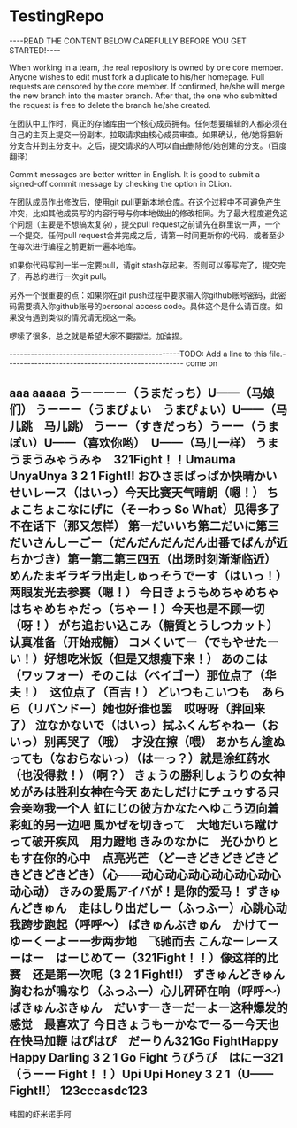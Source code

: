 # TestingRepo

----READ THE CONTENT BELOW CAREFULLY BEFORE YOU GET STARTED!----

When working in a team, the real repository is owned by one core member. Anyone wishes to edit must fork a duplicate to his/her homepage. Pull requests are censored by the core member. If confirmed, he/she will merge the new branch into the master branch. After that, the one who submitted the request is free to delete the branch he/she created.

在团队中工作时，真正的存储库由一个核心成员拥有。任何想要编辑的人都必须在自己的主页上提交一份副本。拉取请求由核心成员审查。如果确认，他/她将把新分支合并到主分支中。之后，提交请求的人可以自由删除他/她创建的分支。（百度翻译）

Commit messages are better written in English. It is good to submit a signed-off commit message by checking the option in CLion.

在团队成员作出修改后，使用git pull更新本地仓库。在这个过程中不可避免产生冲突，比如其他成员写的内容行号与你本地做出的修改相同。为了最大程度避免这个问题（主要是不想搞太复杂），提交pull request之前请先在群里说一声，一个一个提交。任何pull request合并完成之后，请第一时间更新你的代码，或者至少在每次进行编程之前更新一遍本地库。

如果你代码写到一半一定要pull，请git stash存起来。否则可以等写完了，提交完了，再总的进行一次git pull。

另外一个很重要的点：如果你在git push过程中要求输入你github账号密码，此密码需要填入你github账号的personal access code。具体这个是什么请百度。如果没有遇到类似的情况请无视这一条。

啰嗦了很多，总之就是希望大家不要摆烂。加油捏。

------------------------------------------------TODO: Add a line to this file.--------------------------------------------------
come on

aaa
aaaaa
うーーーー（うまだっち）U——（马娘们）
うーーー（うまぴょい　うまぴょい）U——（马儿跳　马儿跳）
うーー（すきだっち）うーー（うまぽい）U——（喜欢你哟）　U——（马儿一样）
うまうまうみゃうみゃ　321Fight！！Umauma UnyaUnya 3 2 1 Fight!!
おひさまぱっぱか快晴かいせいレース（はいっ）今天比赛天气晴朗（嗯！）
ちょこちょこなにげに（そーわっ So What）见得多了不在话下（那又怎样）
第一だいいち第二だいに第三だいさんしーごー（だんだんだんだん出番でばんが近ちかづき）第一第二第三四五（出场时刻渐渐临近）
めんたまギラギラ出走しゅっそうでーす（はいっ！）两眼发光去参赛（嗯！）
今日きょうもめちゃめちゃはちゃめちゃだっ（ちゃー！）今天也是不顾一切（呀！）
がち追おい込こみ（糖質とうしつカット）认真准备（开始戒糖）
コメくいてー（でもやせたーい！）好想吃米饭（但是又想瘦下来！）
あのこは（ワッフォー）そのこは（ベイゴー）那位点了（华夫！）　这位点了（百吉！）
どいつもこいつも　あらら（リバンドー）她也好谁也罢　哎呀呀（胖回来了）
泣なかないで（はいっ）拭ふくんぢゃねー（おいっ）别再哭了（哦）　才没在擦（喂）
あかちん塗ぬっても（なおらないっ）（はーっ？）就是涂红药水（也没得救！）（啊？）
きょうの勝利しょうりの女神めがみは胜利女神在今天
あたしだけにチュゥする只会亲吻我一个人
虹にじの彼方かなたへゆこう迈向着彩虹的另一边吧
風かぜを切きって　大地だいち蹴けって破开疾风　用力蹬地
きみのなかに　光ひかりともす在你的心中　点亮光芒
（どーきどきどきどきどきどきどきどき）（心——动心动心动心动心动心动心动心动）
きみの愛馬アイバが！是你的爱马！
ずきゅんどきゅん　走はしり出だしー（ふっふー）心跳心动　我跨步跑起（呼呼～）
ばきゅんぶきゅん　かけてーゆーくーよー一步两步地　飞驰而去
こんなーレースーはー　はーじめてー（321Fight！！）像这样的比赛　还是第一次呢（3 2 1 Fight!!）
ずきゅんどきゅん　胸むねが鳴なり（ふっふー）心儿砰砰在响（呼呼～）
ばきゅんぶきゅん　だいすーきーだーよー这种爆发的感觉　最喜欢了
今日きょうもーかなでーるー今天也在快马加鞭
はぴはぴ　だーりん321Go FightHappy Happy Darling 3 2 1 Go Fight
うぴうぴ　はにー321（うーー Fight！！）Upi Upi Honey 3 2 1（U—— Fight!!）
123cccasdc123
-----------------------------------
韩国的虾米诺手阿